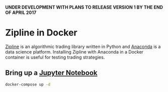 **UNDER DEVELOPMENT WITH PLANS TO RELEASE VERSION 1 BY THE END OF APRIL 2017**

Zipline in Docker
================================================================================
[Zipline](http://www.zipline.io) is an algorithmic trading library written in
Python and [Anaconda](https://www.continuum.io/anaconda-overview) is a data
science platform. Installing Zipline with Anaconda in a Docker container is
useful for testing trading strategies.


Bring up a [Jupyter Notebook](http://jupyter.org)
--------------------------------------------------------------------------------
```sh
docker-compose up -d
```
